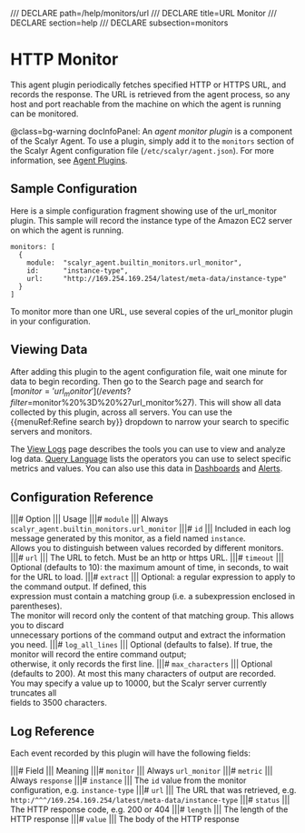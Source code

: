 /// DECLARE path=/help/monitors/url
/// DECLARE title=URL Monitor
/// DECLARE section=help
/// DECLARE subsection=monitors

# HTTP Monitor

This agent plugin periodically fetches specified HTTP or HTTPS URL, and records the response. The URL
is retrieved from the agent process, so any host and port reachable from the machine on which the agent
is running can be monitored.

@class=bg-warning docInfoPanel: An *agent monitor plugin* is a component of the Scalyr Agent. To use a plugin,
simply add it to the ``monitors`` section of the Scalyr Agent configuration file (``/etc/scalyr/agent.json``).
For more information, see [Agent Plugins](/help/scalyr-agent#plugins).


## Sample Configuration

Here is a simple configuration fragment showing use of the url_monitor plugin. This sample will record
the instance type of the Amazon EC2 server on which the agent is running.

    monitors: [
      {
        module:  "scalyr_agent.builtin_monitors.url_monitor",
        id:      "instance-type",
        url:     "http://169.254.169.254/latest/meta-data/instance-type"
      }
    ]

To monitor more than one URL, use several copies of the url_monitor plugin in your configuration.


## Viewing Data

After adding this plugin to the agent configuration file, wait one minute for data to begin recording. Then go to
the Search page and search for [$monitor = 'url_monitor'](/events?filter=$monitor%20%3D%20%27url_monitor%27).
This will show all data collected by this plugin, across all servers. You can use the {{menuRef:Refine search by}}
dropdown to narrow your search to specific servers and monitors.

The [View Logs](/help/view) page describes the tools you can use to view and analyze log data.
[Query Language](/help/query-language) lists the operators you can use to select specific metrics and values.
You can also use this data in [Dashboards](/help/dashboards) and [Alerts](/help/alerts).


## Configuration Reference

|||# Option                   ||| Usage
|||# ``module``               ||| Always ``scalyr_agent.builtin_monitors.url_monitor``
|||# ``id``                   ||| Included in each log message generated by this monitor, as a field named ``instance``. \
                                  Allows you to distinguish between values recorded by different monitors.
|||# ``url``                  ||| The URL to fetch. Must be an http or https URL.
|||# ``timeout``              ||| Optional (defaults to 10): the maximum amount of time, in seconds, to wait for the URL to load.
|||# ``extract``              ||| Optional: a regular expression to apply to the command output. If defined, this \
                                  expression must contain a matching group (i.e. a subexpression enclosed in parentheses). \
                                  The monitor will record only the content of that matching group. This allows you to discard \
                                  unnecessary portions of the command output and extract the information you need.
|||# ``log_all_lines``        ||| Optional (defaults to false). If true, the monitor will record the entire command output; \
                                  otherwise, it only records the first line.
|||# ``max_characters``       ||| Optional (defaults to 200). At most this many characters of output are recorded. \
                                  You may specify a value up to 10000, but the Scalyr server currently truncates all \
                                  fields to 3500 characters.


## Log Reference

Each event recorded by this plugin will have the following fields:

|||# Field                    ||| Meaning
|||# ``monitor``              ||| Always ``url_monitor``
|||# ``metric``               ||| Always ``response``
|||# ``instance``             ||| The ``id`` value from the monitor configuration, e.g. ``instance-type``
|||# ``url``                  ||| The URL that was retrieved, e.g. ``http:/^^^/169.254.169.254/latest/meta-data/instance-type``
|||# ``status``               ||| The HTTP response code, e.g. 200 or 404
|||# ``length``               ||| The length of the HTTP response
|||# ``value``                ||| The body of the HTTP response
